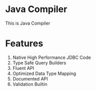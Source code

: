 # Java Compiler
This is Java Compiler

# Features
1. Native High Performance JDBC Code
2. Type Safe Query Builders
3. Fluent API
4. Optimized Data Type Mapping
5. Documented API
6. Validation Builtin

